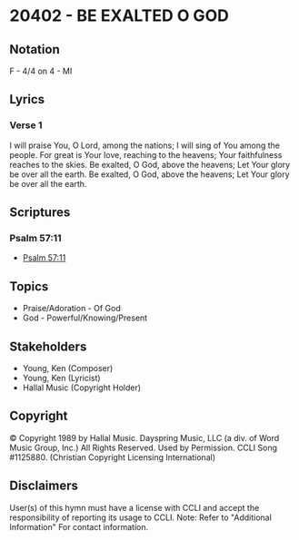 # 20402 - BE EXALTED O GOD

## Notation

F - 4/4 on 4 - MI

## Lyrics

### Verse 1

I will praise You, O Lord, among the nations; I will sing of You among the people. For great is Your love, reaching to the heavens; Your faithfulness reaches to the skies. Be exalted, O God, above the heavens; Let Your glory be over all the earth. Be exalted, O God, above the heavens; Let Your glory be over all the earth.


## Scriptures

### Psalm 57:11

- [Psalm 57:11](https://www.biblegateway.com/passage/?search=Psalm%2057%3A11)


## Topics

- Praise/Adoration - Of God
- God - Powerful/Knowing/Present

## Stakeholders

- Young, Ken (Composer)
- Young, Ken (Lyricist)
- Hallal Music (Copyright Holder)

## Copyright

© Copyright 1989 by Hallal Music. Dayspring Music, LLC (a div. of Word Music Group, Inc.) All Rights Reserved. Used by Permission. CCLI Song #1125880.
(Christian Copyright Licensing International)

## Disclaimers

User(s) of this hymn must have a license with CCLI and accept the responsibility of reporting its usage to CCLI.
Note: Refer to "Additional Information" For contact information.

